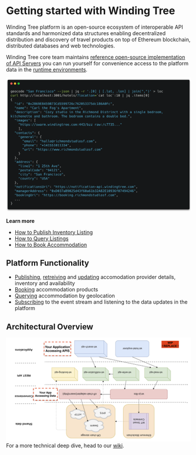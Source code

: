 # Getting started with Winding Tree

Winding Tree platform is an open-source ecosystem of interoperable API standards and harmonized data structures enabling decentralized distribution and discovery of travel products on top of Ethereum blockchain, distributed databases and web technologies.

Winding Tree core team maintains [reference open-source implementation of API Servers](/tooling.md) you can run yourself for convenience access to the platform data in the [runtime environments](/tutorials/how-to-pick-environment.md).

![shell code](assets/carbon.png)

**Learn more**

* [How to Publish Inventory Listing](/tutorials/how-to-publish-inventory.md)
* [How to Query Listings](/tutorials/how-to-retrieve-inventory.md)
* [How to Book Accommodation](/tutorials/how-to-book-a-stay.md)

## Platform Functionality

* [Publishing](https://developers.windingtree.com/apis/wt-write-api.html#/default/post_hotels), [retreiving](https://developers.windingtree.com/apis/wt-read-api.html#/default/get_hotels__hotelId_) and [updating](https://developers.windingtree.com/apis/wt-write-api.html#/default/patch_hotels__hotelAddress_) accomodation provider details, inventory and availability
* [Booking](https://developers.windingtree.com/apis/wt-booking-api.html#/default/post_booking) accommodation products
* [Querying](https://developers.windingtree.com/apis/wt-search-api.html#/default/get_hotels) accommodation by geolocation
* [Subscribing](https://developers.windingtree.com/apis/wt-notification-api.html#/default/post_subscriptions) to the event stream and listening to the data updates in the platform

## Architectural Overview

![architecture](assets/architecture.png)For a more technical deep dive, head to our [wiki](https://github.com/windingtree/wiki).

